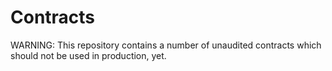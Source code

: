 # Contracts

WARNING: This repository contains a number of unaudited contracts which should not be used in production, yet.